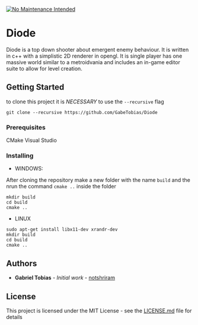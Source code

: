 [![No Maintenance Intended](http://unmaintained.tech/badge.svg)](http://unmaintained.tech/)

# Diode
Diode is a top down shooter about emergent enemy behaviour. It is written in c++ with a simplistic 2D renderer in opengl. It is single player has one massive world similar to a metroidvania and includes an in-game editor suite to allow for level creation.

## Getting Started
to clone this project it is *NECESSARY* to use the `--recursive` flag

```
git clone --recursive https://github.com/GabeTobias/Diode
```

### Prerequisites

CMake 
Visual Studio

### Installing
* WINDOWS:

After cloning the repository make a new folder with the name `build` and the nrun the command `cmake ..` inside the folder 

```
mkdir build
cd build
cmake ..
```
* LINUX
```
sudo apt-get install libx11-dev xrandr-dev
mkdir build
cd build
cmake ..
```

## Authors

* **Gabriel Tobias** - *Initial work* - [notshriram](https://github.com/GabeTobias)

## License

This project is licensed under the MIT License - see the [LICENSE.md](LICENSE.md) file for details
